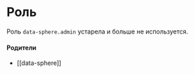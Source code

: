 # Роль

Роль `data-sphere.admin` устарела и больше не используется.


#### Родители

- [[data-sphere]]
